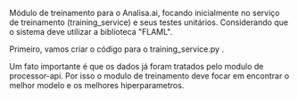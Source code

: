 Módulo de treinamento para o Analisa.ai, focando inicialmente no serviço de treinamento (training_service) e seus testes unitários. Considerando que o sistema deve utilizar a biblioteca "FLAML".

Primeiro, vamos criar o código para o training_service.py . 

Um fato importante é que os dados já foram tratados pelo modulo de processor-api. Por isso o modulo de treinamento deve focar em encontrar o melhor modelo e os melhores hiperparametros.